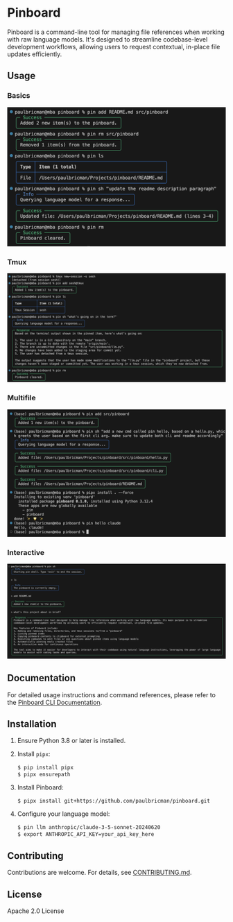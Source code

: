 # Pinboard

Pinboard is a command-line tool for managing file references when working with raw language models. It's designed to streamline codebase-level development workflows, allowing users to request contextual, in-place file updates efficiently.

## Usage

### Basics

![](/media/basics.png)

### Tmux

![](/media/tmux.png)

### Multifile

![](/media/multifile.png)

### Interactive

![](/media/interactive.png)

## Documentation

For detailed usage instructions and command references, please refer to the [Pinboard CLI Documentation](docs/README.md).

## Installation

1. Ensure Python 3.8 or later is installed.

2. Install `pipx`:
   ```
   $ pip install pipx
   $ pipx ensurepath
   ```

3. Install Pinboard:
   ```
   $ pipx install git+https://github.com/paulbricman/pinboard.git
   ```

4. Configure your language model:
   ```
   $ pin llm anthropic/claude-3-5-sonnet-20240620
   $ export ANTHROPIC_API_KEY=your_api_key_here
   ```

## Contributing

Contributions are welcome. For details, see [CONTRIBUTING.md](CONTRIBUTING.md).

## License

Apache 2.0 License